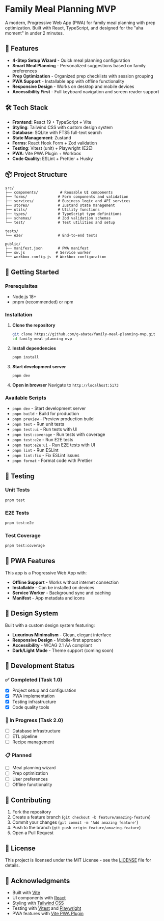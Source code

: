 # Family Meal Planning MVP

A modern, Progressive Web App (PWA) for family meal planning with prep optimization. Built with React, TypeScript, and designed for the "aha moment" in under 2 minutes.

## 🚀 Features

- **4-Step Setup Wizard** - Quick meal planning configuration
- **Smart Meal Planning** - Personalized suggestions based on family preferences
- **Prep Optimization** - Organized prep checklists with session grouping
- **PWA Support** - Installable app with offline functionality
- **Responsive Design** - Works on desktop and mobile devices
- **Accessibility First** - Full keyboard navigation and screen reader support

## 🛠️ Tech Stack

- **Frontend**: React 19 + TypeScript + Vite
- **Styling**: Tailwind CSS with custom design system
- **Database**: SQLite with FTS5 full-text search
- **State Management**: Zustand
- **Forms**: React Hook Form + Zod validation
- **Testing**: Vitest (unit) + Playwright (E2E)
- **PWA**: Vite PWA Plugin + Workbox
- **Code Quality**: ESLint + Prettier + Husky

## 📦 Project Structure

```
src/
├── components/          # Reusable UI components
├── forms/              # Form components and validation
├── services/           # Business logic and API services
├── stores/             # Zustand state management
├── utils/              # Utility functions
├── types/              # TypeScript type definitions
├── schemas/            # Zod validation schemas
└── test/               # Test utilities and setup

tests/
└── e2e/                # End-to-end tests

public/
├── manifest.json       # PWA manifest
├── sw.js              # Service worker
└── workbox-config.js  # Workbox configuration
```

## 🚀 Getting Started

### Prerequisites

- Node.js 18+
- pnpm (recommended) or npm

### Installation

1. **Clone the repository**

   ```bash
   git clone https://github.com/g-abate/family-meal-planning-mvp.git
   cd family-meal-planning-mvp
   ```

2. **Install dependencies**

   ```bash
   pnpm install
   ```

3. **Start development server**

   ```bash
   pnpm dev
   ```

4. **Open in browser**
   Navigate to `http://localhost:5173`

### Available Scripts

- `pnpm dev` - Start development server
- `pnpm build` - Build for production
- `pnpm preview` - Preview production build
- `pnpm test` - Run unit tests
- `pnpm test:ui` - Run tests with UI
- `pnpm test:coverage` - Run tests with coverage
- `pnpm test:e2e` - Run E2E tests
- `pnpm test:e2e:ui` - Run E2E tests with UI
- `pnpm lint` - Run ESLint
- `pnpm lint:fix` - Fix ESLint issues
- `pnpm format` - Format code with Prettier

## 🧪 Testing

### Unit Tests

```bash
pnpm test
```

### E2E Tests

```bash
pnpm test:e2e
```

### Test Coverage

```bash
pnpm test:coverage
```

## 📱 PWA Features

This app is a Progressive Web App with:

- **Offline Support** - Works without internet connection
- **Installable** - Can be installed on devices
- **Service Worker** - Background sync and caching
- **Manifest** - App metadata and icons

## 🎨 Design System

Built with a custom design system featuring:

- **Luxurious Minimalism** - Clean, elegant interface
- **Responsive Design** - Mobile-first approach
- **Accessibility** - WCAG 2.1 AA compliant
- **Dark/Light Mode** - Theme support (coming soon)

## 🚧 Development Status

### ✅ Completed (Task 1.0)

- [x] Project setup and configuration
- [x] PWA implementation
- [x] Testing infrastructure
- [x] Code quality tools

### 🚧 In Progress (Task 2.0)

- [ ] Database infrastructure
- [ ] ETL pipeline
- [ ] Recipe management

### 📋 Planned

- [ ] Meal planning wizard
- [ ] Prep optimization
- [ ] User preferences
- [ ] Offline functionality

## 🤝 Contributing

1. Fork the repository
2. Create a feature branch (`git checkout -b feature/amazing-feature`)
3. Commit your changes (`git commit -m 'Add amazing feature'`)
4. Push to the branch (`git push origin feature/amazing-feature`)
5. Open a Pull Request

## 📄 License

This project is licensed under the MIT License - see the [LICENSE](LICENSE) file for details.

## 🙏 Acknowledgments

- Built with [Vite](https://vitejs.dev/)
- UI components with [React](https://react.dev/)
- Styling with [Tailwind CSS](https://tailwindcss.com/)
- Testing with [Vitest](https://vitest.dev/) and [Playwright](https://playwright.dev/)
- PWA features with [Vite PWA Plugin](https://github.com/vite-pwa/vite-plugin-pwa)
